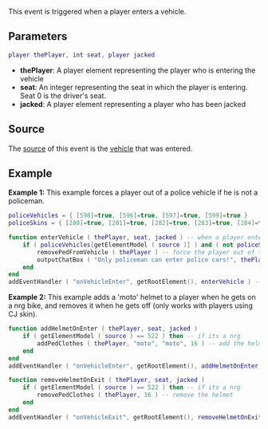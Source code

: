 This event is triggered when a player enters a vehicle.

Parameters
----------

``` lua
player thePlayer, int seat, player jacked
```

-   **thePlayer**: A player element representing the player who is entering the vehicle
-   **seat**: An integer representing the seat in which the player is entering. Seat 0 is the driver's seat.
-   **jacked**: A player element representing a player who has been jacked

Source
------

The [source](/docs/event_system#Event_source.md "wikilink") of this event is the [vehicle](/vehicle.md "wikilink") that was entered.

Example
-------

**Example 1:** This example forces a player out of a police vehicle if he is not a policeman.

``` lua
policeVehicles = { [598]=true, [596]=true, [597]=true, [599]=true }
policeSkins = { [280]=true, [281]=true, [282]=true, [283]=true, [284]=true, [285]=true, [286]=true }

function enterVehicle ( thePlayer, seat, jacked ) -- when a player enters a vehicle
    if ( policeVehicles[getElementModel ( source )] ) and ( not policeSkins[getElementModel ( thePlayer )] ) then -- if the vehicle is one of 4 police cars, and the skin is not a police skin
        removePedFromVehicle ( thePlayer ) -- force the player out of the vehicle
        outputChatBox ( "Only policeman can enter police cars!", thePlayer ) -- and tell the player why
    end
end
addEventHandler ( "onVehicleEnter", getRootElement(), enterVehicle ) -- add an event handler for onVehicleEnter
```

**Example 2:** This example adds a 'moto' helmet to a player when he gets on a nrg bike, and removes it when he gets off (only works with players using CJ skin).

``` lua
function addHelmetOnEnter ( thePlayer, seat, jacked )
    if ( getElementModel ( source ) == 522 ) then -- if its a nrg
        addPedClothes ( thePlayer, "moto", "moto", 16 ) -- add the helmet
    end
end
addEventHandler ( "onVehicleEnter", getRootElement(), addHelmetOnEnter )

function removeHelmetOnExit ( thePlayer, seat, jacked )
    if ( getElementModel ( source ) == 522 ) then -- if its a nrg
        removePedClothes ( thePlayer, 16 ) -- remove the helmet
    end
end
addEventHandler ( "onVehicleExit", getRootElement(), removeHelmetOnExit )
```
